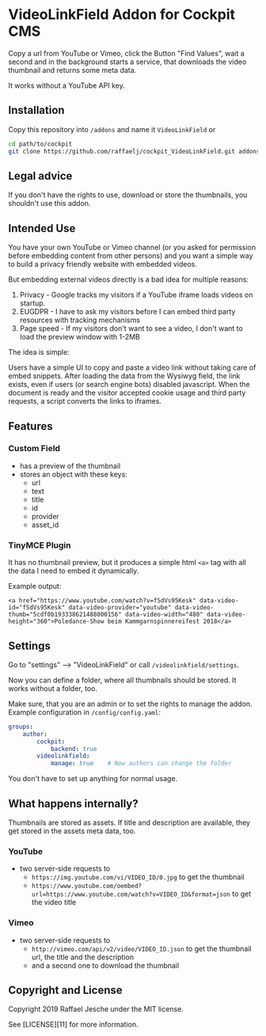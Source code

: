 # VideoLinkField Addon for Cockpit CMS

Copy a url from YouTube or Vimeo, click the Button "Find Values", wait a second and in the background starts a service, that downloads the video thumbnail and returns some meta data.

It works without a YouTube API key.

## Installation

Copy this repository into `/addons` and name it `VideoLinkField` or

```bash
cd path/to/cockpit
git clone https://github.com/raffaelj/cockpit_VideoLinkField.git addons/VideoLinkField
```

## Legal advice

If you don't have the rights to use, download or store the thumbnails, you shouldn't use this addon.

## Intended Use

You have your own YouTube or Vimeo channel (or you asked for permission before embedding content from other persons) and you want a simple way to build a privacy friendly website with embedded videos.

But embedding external videos directly is a bad idea for multiple reasons:

1. Privacy - Google tracks my visitors if a YouTube iframe loads videos on startup.
2. EUGDPR - I have to ask my visitors before I can embed third party resources with tracking mechanisms
3. Page speed - If my visitors don't want to see a video, I don't want to load the preview window with 1-2MB

The idea is simple:

Users have a simple UI to copy and paste a video link without taking care of embed snippets. After loading the data from the Wysiwyg field, the link exists, even if users (or search engine bots) disabled javascript. When the document is ready and the visitor accepted cookie usage and third party requests, a script converts the links to iframes.

## Features

### Custom Field

* has a preview of the thumbnail
* stores an object with these keys:
  * url
  * text
  * title
  * id
  * provider
  * asset_id

### TinyMCE Plugin

It has no thumbnail preview, but it produces a simple html `<a>` tag with all the data I need to embed it dynamically.

Example output:

`<a href="https://www.youtube.com/watch?v=fSdVs95Kesk" data-video-id="fSdVs95Kesk" data-video-provider="youtube" data-video-thumb="5cdf0b193338621488000156" data-video-width="480" data-video-height="360">Poledance-Show beim Kammgarnspinnereifest 2018</a>`

## Settings

Go to "settings" --> "VideoLinkField" or call `/videolinkfield/settings`.

Now you can define a folder, where all thumbnails should be stored. It works without a folder, too.

Make sure, that you are an admin or to set the rights to manage the addon. Example configuration in `/config/config.yaml`:

```yaml
groups:
    author:
        cockpit:
            backend: true
        videolinkfield:
            manage: true    # Now authors can change the folder

```

You don't have to set up anything for normal usage.

## What happens internally?

Thumbnails are stored as assets. If title and description are available, they get stored in the assets meta data, too.

### YouTube

* two server-side requests to
  * `https://img.youtube.com/vi/VIDEO_ID/0.jpg` to get the thumbnail
  * `https://www.youtube.com/oembed?url=https://www.youtube.com/watch?v=VIDEO_ID&format=json` to get the video title

### Vimeo

* two server-side requests to
  * `http://vimeo.com/api/v2/video/VIDEO_ID.json` to get the thumbnail url, the title and the description
  * and a second one to download the thumbnail

## Copyright and License

Copyright 2019 Raffael Jesche under the MIT license.

See [LICENSE][11] for more information.
